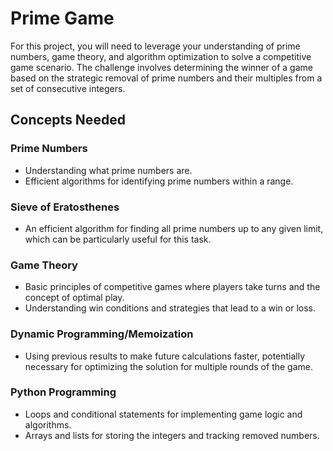 # Prime Game

For this project, you will need to leverage your understanding of prime numbers, game theory, and algorithm optimization to solve a competitive game scenario. The challenge involves determining the winner of a game based on the strategic removal of prime numbers and their multiples from a set of consecutive integers.

## Concepts Needed

### Prime Numbers

* Understanding what prime numbers are.
* Efficient algorithms for identifying prime numbers within a range.

### Sieve of Eratosthenes

* An efficient algorithm for finding all prime numbers up to any given limit, which can be particularly useful for this task.

### Game Theory

* Basic principles of competitive games where players take turns and the concept of optimal play.
* Understanding win conditions and strategies that lead to a win or loss.

### Dynamic Programming/Memoization

* Using previous results to make future calculations faster, potentially necessary for optimizing the solution for multiple rounds of the game.

### Python Programming

* Loops and conditional statements for implementing game logic and algorithms.
* Arrays and lists for storing the integers and tracking removed numbers.
